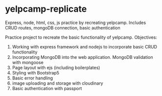 # yelpcamp-replicate
Express, node, html, css, js practice by recreating yelpcamp. Includes CRUD routes, mongoDB connection, basic authentication

Practice project to recreate the basic functionality of yelpcamp.
Objectives: 
1) Working with express framework and nodejs to incorporate basic CRUD functionality 
2) Incorporating MongoDB into the web application. MongoDB validation with mongoose
3) Page layout with ejs (including boilerplates)
4) Styling with Bootstrap5
5) Basic error handling
6) image uploading and storage with cloudinary
7) Basic authentication with passport
